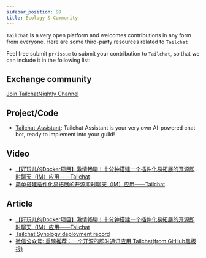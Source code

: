 ```yaml
---
sidebar_position: 99
title: Ecology & Community
---
```


`Tailchat` is a very open platform and welcomes contributions in any form from everyone. Here are some third-party resources related to `Tailchat`

Feel free submit `pr/issue` to submit your contribution to `Tailchat`, so that we can include it in the following list:

## Exchange community

[Join TailchatNightly Channel](https://nightly.paw.msgbyte.com/invite/8Jfm1dWb)

## Project/Code

- [Tailchat-Assistant](https://git.povario.com/powermaker450/Tailchat-Assistant): Tailchat Assistant is your very own AI-powered chat bot, ready to implement into your guild!


## Video

- [【好玩儿的Docker项目】激情畅聊！十分钟搭建一个插件化易拓展的开源即时聊天（IM）应用——Tailchat](https://www.bilibili.com/video/BV1aG411u7M8/)
- [简单搭建插件化易拓展的开源即时聊天（IM）应用——Tailchat](https://www.bilibili.com/video/BV1UN4y117M8/)

## Article

- [【好玩儿的Docker项目】激情畅聊！十分钟搭建一个插件化易拓展的开源即时聊天（IM）应用——Tailchat](https://blog.laoda.de/archives/docker-compose-install-tailchat)
- [Tailchat Synology deployment record](/blog/2023/03/27/deploy-in-synology)
- [微信公众号: 重磅推荐：一个开源的即时通讯应用 Tailchat(from GitHub黑板报)](https://mp.weixin.qq.com/s/uImzeb_EQdQcm9LGGwGYuw)

